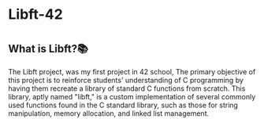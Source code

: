 # Libft-42
# <h2>What is Libft?📚</h2>
The Libft project, was my first project in 42 school, The primary objective of this project is to reinforce students' understanding of C programming by having them recreate a library of standard C functions from scratch. This library, aptly named "libft," is a custom implementation of several commonly used functions found in the C standard library, such as those for string manipulation, memory allocation, and linked list management.
